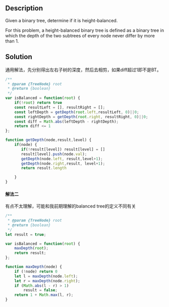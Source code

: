 ## Description
Given a binary tree, determine if it is height-balanced.

For this problem, a height-balanced binary tree is defined as a binary tree in which the depth of the two subtrees of every node never differ by more than 1.


## Solution

通用解法，先分别得出左右子树的深度，然后去相剪，如果diff超过1即不是BT。


```js
/**
 * @param {TreeNode} root
 * @return {boolean}
 */
var isBalanced = function(root) {
    if(!root) return true
    const resultLeft = [], resultRight = [];
    const leftDepth = getDepth(root.left,resultLeft, 0)||0;
    const rightDepth = getDepth(root.right, resultRight, 0)||0;
    const diff = Math.abs(leftDepth - rightDepth);
    return diff <= 1
};

function getDepth(node,result,level) {
    if(node) {
       if(!result[level]) result[level] = []
       result[level].push(node.val);
       getDepth(node.left, result,level+1);
       getDepth(node.right,result, level+1);
       return result.length

    }
}
```

#### 解法二
有点不太理解，可能和我前期理解的balanced tree的定义不同有关

```js
/**
 * @param {TreeNode} root
 * @return {boolean}
 */
let result = true;

var isBalanced = function(root) {
    maxDepth(root);
    return result;    
};

function maxDepth(node) {
    if (!node) return 0
    let l = maxDepth(node.left);
    let r = maxDepth(node.right);
    if (Math.abs(l - r) > 1)
        result = false;
    return 1 + Math.max(l, r);
}
```
